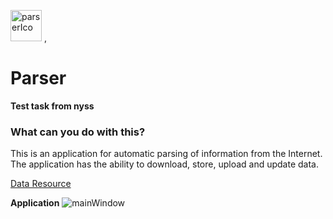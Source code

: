 <img src="https://github.com/aziyaev/Parser/blob/master/Parser/Resources/iconParse.ico" width="50" alt="parserIco"/> ,
# Parser

**Test task from nyss**

### What can you do with this?

This is an application for automatic parsing of information from the Internet. The application has the ability to download, store, upload and update data.

[Data Resource](https://bdu.fstec.ru)

**Application**
<img src="" alt="mainWindow"/>
